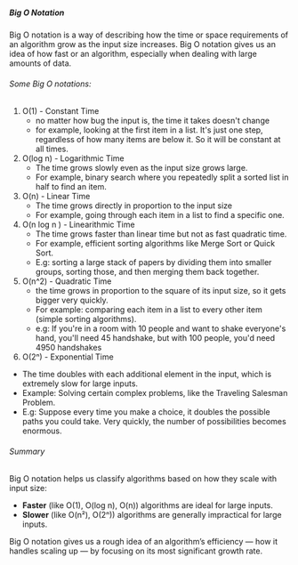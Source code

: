 ##### Big O Notation 
Big O notation is a way of describing how the time or space requirements of an algorithm grow as the input size increases. Big O notation gives us an idea of how fast or an algorithm, especially when dealing with large amounts of data. 

###### Some Big O notations:
1. O(1) - Constant Time
   - no matter how bug the input is, the time it takes doesn't change
   - for example, looking at the first item in a list. It's just one step, regardless of how many items are below it. So it will be constant at all times. 
2. O(log n) - Logarithmic Time 
   - The time grows slowly even as the input size grows large. 
   - For example, binary search where you repeatedly split a sorted list in half to find an item. 
3. O(n) - Linear Time 
   - The time grows directly in proportion to the input size
   - For example, going through each item in a list to find a specific one. 
4. O(n log n ) - Linearithmic Time 
   - The time grows faster than linear time but not as fast quadratic time.
   - For example, efficient sorting algorithms like Merge Sort or Quick Sort.
   - E.g: sorting a large stack of papers by dividing them into smaller groups, sorting those, and then merging them back together. 
5. O(n^2) - Quadratic Time
   - the time grows in proportion to the square of its input size, so it gets bigger very quickly. 
   - For example: comparing each item in a list to every other item (simple sorting algorithms). 
   - e.g: If you're in a room with 10 people and want to shake everyone's hand, you'll need 45 handshake, but with 100 people, you'd need 4950 handshakes
6. O(2ⁿ) - Exponential Time
- The time doubles with each additional element in the input, which is extremely slow for large inputs.
- Example: Solving certain complex problems, like the Traveling Salesman Problem.
- E.g: Suppose every time you make a choice, it doubles the possible paths you could take. Very quickly, the number of possibilities becomes enormous.

###### Summary

Big O notation helps us classify algorithms based on how they scale with input size:

- **Faster** (like O(1), O(log n), O(n)) algorithms are ideal for large inputs.
- **Slower** (like O(n²), O(2ⁿ)) algorithms are generally impractical for large inputs.

Big O notation gives us a rough idea of an algorithm’s efficiency — how it handles scaling up — by focusing on its most significant growth rate.